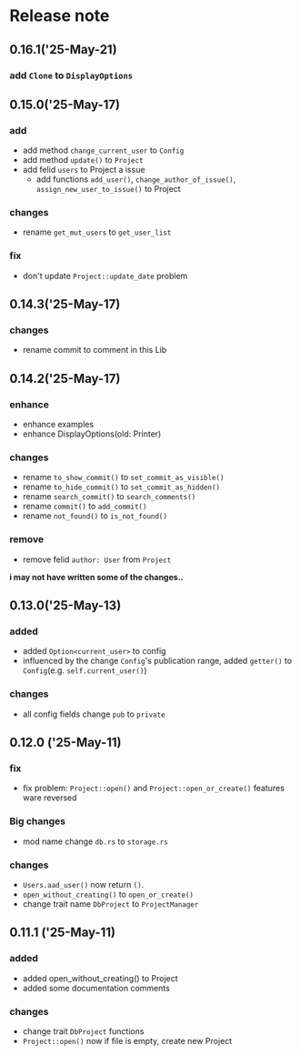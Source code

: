 # Release note

## 0.16.1('25-May-21)

### add `Clone` to `DisplayOptions`

## 0.15.0('25-May-17)

### add

* add method `change_current_user` to `Config`
* add method `update()` to `Project`
* add felid `users` to Project a issue
    * add functions `add_user()`, `change_author_of_issue()`, `assign_new_user_to_issue()` to Project

### changes

* rename `get_mut_users` to `get_user_list`

### fix

* don't update `Project::update_date` problem

## 0.14.3('25-May-17)

### changes

* rename commit to comment in this Lib

## 0.14.2('25-May-17)

### enhance

* enhance examples
* enhance DisplayOptions(old: Printer)

### changes

* rename `to_show_commit()` to `set_commit_as_visible()`
* rename `to_hide_commit()` to `set_commit_as_hidden()`
* rename `search_commit()` to `search_comments()`
* rename `commit()` to `add_commit()`
* rename `not_found()` to `is_not_found()`

### remove

* remove felid `author: User` from `Project`

**i may not have written some of the changes..**

## 0.13.0('25-May-13)

### added

* added `Option<current_user>` to config
* influenced by the change `Config`'s publication range, added `getter()` to `Config`(e.g. `self.current_user()`)

### changes

* all config fields change `pub` to `private`

## 0.12.0 ('25-May-11)

### fix

* fix problem: `Project::open()` and `Project::open_or_create()` features ware reversed

### Big changes

* mod name change `db.rs` to `storage.rs`

### changes

* `Users.aad_user()` now return `()`.
* `open_without_creating()` to `open_or_create()`
* change trait name `DbProject` to `ProjectManager`

## 0.11.1 ('25-May-11)

### added

* added open_without_creating() to Project
* added some documentation comments

### changes

* change trait `DbProject` functions
* `Project::open()` now if file is empty, create new Project
